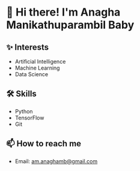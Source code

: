 # 👋 Hi there! I'm Anagha Manikathuparambil Baby

## ✨ Interests
- Artificial Intelligence
- Machine Learning
- Data Science


## 🛠 Skills
- Python
- TensorFlow
- Git

## 📫 How to reach me
- Email: am.anaghamb@gmail.com
